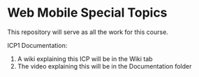 # Web Mobile Special Topics
This repository will serve as all the work for this course.

ICP1 Documentation:
1. A wiki explaining this ICP will be in the Wiki tab
2. The video explaining this will be in the Documentation folder
